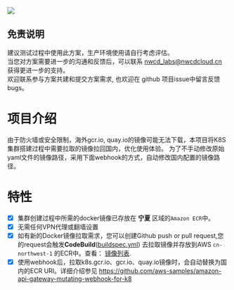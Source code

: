 ![](https://codebuild.ap-northeast-1.amazonaws.com/badges?uuid=eyJlbmNyeXB0ZWREYXRhIjoib0U5bGNnNmVxUXdKT1N6ZVA2U1BGTWdKQUY0ODIrcVpsRG1lSWc1UThaUGdsVTdOK1NhOUpETmZzZEkwYm14NXZ4K0E0WTJUcXlmSFRSaFRFdVFnMUpJPSIsIml2UGFyYW1ldGVyU3BlYyI6Ijh4US9ubFFRbDMxRm9zMy8iLCJtYXRlcmlhbFNldFNlcmlhbCI6MX0%3D&branch=master)

## 免责说明
建议测试过程中使用此方案，生产环境使用请自行考虑评估。  
当您对方案需要进一步的沟通和反馈后，可以联系 nwcd_labs@nwcdcloud.cn 获得更进一步的支持。  
欢迎联系参与方案共建和提交方案需求, 也欢迎在 github 项目issue中留言反馈bugs。    


# 项目介绍
由于防火墙或安全限制，海外gcr.io, quay.io的镜像可能无法下载，本项目将K8S集群搭建过程中需要拉取的镜像拉回国内，优化使用体验。
为了不手动修改原始yaml文件的镜像路径，采用下面webhook的方式，自动修改国内配置的镜像路径。

# 特性
- [x] 集群创建过程中所需的docker镜像已存放在 **宁夏** 区域的`Amazon ECR`中。
- [x] 无需任何VPN代理或翻墙设置
- [x] 如有新的Docker镜像拉取需求，您可以创建Github push or pull request,您的request会触发**CodeBuild**([buildspec.yml](./buildspec.yml))  去拉取镜像并存放到AWS `cn-northwest-1` 的ECR中。查看： [镜像列表](./mirror/required-images.txt).
- [x] 使用webhook后，拉取k8s.gcr.io、gcr.io、quay.io镜像时，会自动替换为国内的ECR URI。详细介绍参见 https://github.com/aws-samples/amazon-api-gateway-mutating-webhook-for-k8